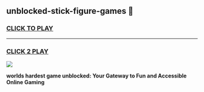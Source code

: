 
## unblocked-stick-figure-games 👋
<h3>
<a href="https://premium.freeplayer.one?title=unblocked-stick-figure-games&ref=14F">CLICK TO PLAY</a></h3>
<hr>

<h3>
<a href="https://premium.freeplayer.one?title=unblocked-stick-figure-games&ref=14F">CLICK 2 PLAY</a>
  
</h3>

<a href="https://premium.freeplayer.one?title=unblocked-stick-figure-games&ref=12F/"><img src="https://clearcache.store/games.png"></a>


**worlds hardest game unblocked: Your Gateway to Fun and Accessible Online Gaming**
